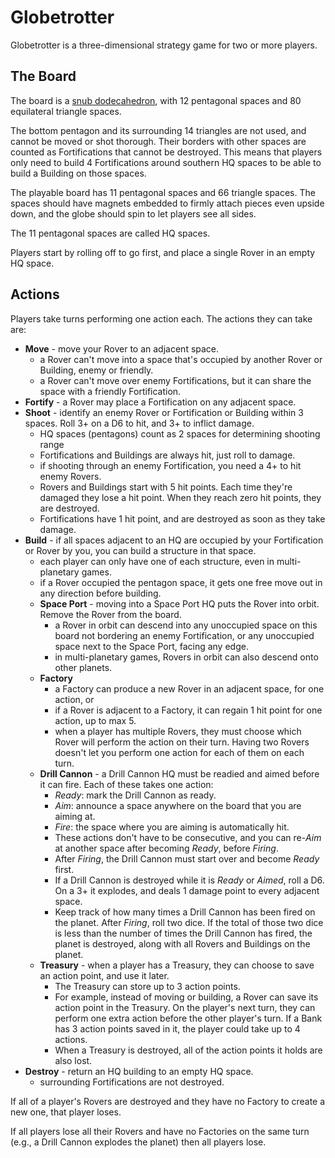 # Globetrotter

Globetrotter is a three-dimensional strategy game for two or more players.

## The Board

The board is a [snub dodecahedron](https://en.wikipedia.org/wiki/Snub_dodecahedron), with 12 pentagonal spaces and 80 equilateral triangle spaces.

The bottom pentagon and its surrounding 14 triangles are not used, and cannot be moved or shot thorough. Their borders with other spaces are counted as Fortifications that cannot be destroyed. This means that players only need to build 4 Fortifications around southern HQ spaces to be able to build a Building on those spaces.

The playable board has 11 pentagonal spaces and 66 triangle spaces. The spaces should have magnets embedded to firmly attach pieces even upside down, and the globe should spin to let players see all sides.

The 11 pentagonal spaces are called HQ spaces.

Players start by rolling off to go first, and place a single Rover in an empty HQ space.

## Actions

Players take turns performing one action each. The actions they can take are:

- **Move** - move your Rover to an adjacent space.
  - a Rover can't move into a space that's occupied by another Rover or Building, enemy or friendly.
  - a Rover can't move over enemy Fortifications, but it can share the space with a friendly Fortification.
- **Fortify** - a Rover may place a Fortification on any adjacent space.
- **Shoot** - identify an enemy Rover or Fortification or Building within 3 spaces. Roll 3+ on a D6 to hit, and 3+ to inflict damage.
  - HQ spaces (pentagons) count as 2 spaces for determining shooting range
  - Fortifications and Buildings are always hit, just roll to damage.
  - if shooting through an enemy Fortification, you need a 4+ to hit enemy Rovers.
  - Rovers and Buildings start with 5 hit points. Each time they're damaged they lose a hit point. When they reach zero hit points, they are destroyed.
  - Fortifications have 1 hit point, and are destroyed as soon as they take damage.
- **Build** - if all spaces adjacent to an HQ are occupied by your Fortification or Rover by you, you can build a structure in that space.
  - each player can only have one of each structure, even in multi-planetary games.
  - if a Rover occupied the pentagon space, it gets one free move out in any direction before building.
  - **Space Port** - moving into a Space Port HQ puts the Rover into orbit. Remove the Rover from the board.
    - a Rover in orbit can descend into any unoccupied space on this board not bordering an enemy Fortification, or any unoccupied space next to the Space Port, facing any edge.
    - in multi-planetary games, Rovers in orbit can also descend onto other planets.
  - **Factory**
    - a Factory can produce a new Rover in an adjacent space, for one action, or
    - if a Rover is adjacent to a Factory, it can regain 1 hit point for one action, up to max 5.
    - when a player has multiple Rovers, they must choose which Rover will perform the action on their turn. Having two Rovers doesn't let you perform one action for each of them on each turn.
  - **Drill Cannon** - a Drill Cannon HQ must be readied and aimed before it can fire. Each of these takes one action:
    - _Ready_: mark the Drill Cannon as ready.
    - _Aim_: announce a space anywhere on the board that you are aiming at.
    - _Fire_: the space where you are aiming is automatically hit.
    - These actions don't have to be consecutive, and you can re-_Aim_ at another space after becoming _Ready_, before _Firing_.
    - After _Firing_, the Drill Cannon must start over and become _Ready_ first.
    - If a Drill Cannon is destroyed while it is _Ready_ or _Aimed_, roll a D6. On a 3+ it explodes, and deals 1 damage point to every adjacent space.
    - Keep track of how many times a Drill Cannon has been fired on the planet. After _Firing_, roll two dice. If the total of those two dice is less than the number of times the Drill Cannon has fired, the planet is destroyed, along with all Rovers and Buildings on the planet.
  - **Treasury** - when a player has a Treasury, they can choose to save an action point, and use it later.
    - The Treasury can store up to 3 action points.
    - For example, instead of moving or building, a Rover can save its action point in the Treasury. On the player's next turn, they can perform one extra action before the other player's turn. If a Bank has 3 action points saved in it, the player could take up to 4 actions.
    - When a Treasury is destroyed, all of the action points it holds are also lost.
- **Destroy** - return an HQ building to an empty HQ space.
    - surrounding Fortifications are not destroyed.
 
If all of a player's Rovers are destroyed and they have no Factory to create a new one, that player loses.

If all players lose all their Rovers and have no Factories on the same turn (e.g., a Drill Cannon explodes the planet) then all players lose.

